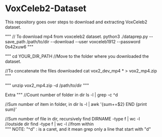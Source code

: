 # VoxCeleb2-Dataset
This repository goes over steps to download and extracting VoxCeleb2 dataset.



"""
// To download mp4 from voxceleb2 dataset.
python3 ./dataprep.py --save_path /path/to/dir --download --user voxceleb1912 --password 0s42xuw6
"""


"""
cd YOUR_DIR_PATH  //Move to the folder where you downloaded the dataset.

//To concatenate the files downloaded
cat vox2_dev_mp4 * > vox2_mp4.zip
"""

"""
unzip vox2_mp4.zip -d /path/to/dir
"""

Extra 
"""
//Count number of folder in dir
ls -l | grep -c ^d 

//Sum number of item in folder, in dir
ls -l | awk '{sum+=$2} END {print sum}'

//Sum number of file in dir, recursively
find DIRNAME -type f | wc -l	//outside dir
find -type f | wc -l			//from within 			
"""
NOTE: "^d" : is a caret, and it mean grep only a line that start with "d"



